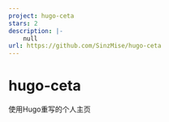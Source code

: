 ```yaml
---
project: hugo-ceta
stars: 2
description: |-
    null
url: https://github.com/SinzMise/hugo-ceta
---
```


# hugo-ceta

使用Hugo重写的个人主页


